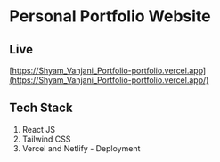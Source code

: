 # Personal Portfolio Website
## Live
[https://Shyam_Vanjani_Portfolio-portfolio.vercel.app](https://Shyam_Vanjani_Portfolio-portfolio.vercel.app/)

## Tech Stack
1) React JS
2) Tailwind CSS
3) Vercel and Netlify - Deployment
